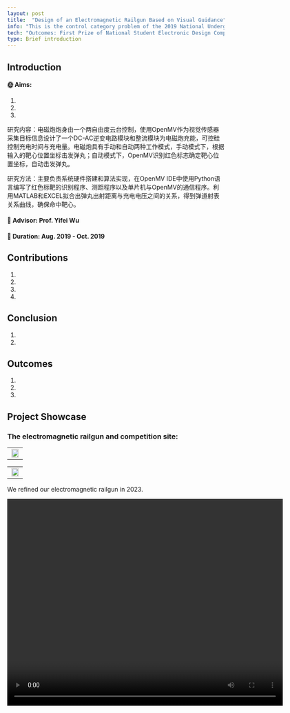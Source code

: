 ```yaml
---
layout: post
title:  "Design of an Electromagnetic Railgun Based on Visual Guidance"
info: "This is the control category problem of the 2019 National Undergraduate Electronic Design Competition."
tech: "Outcomes: First Prize of National Student Electronic Design Competition (Jiangsu Division) "
type: Brief introduction
---
```


## Introduction

#### &#127774; Aims: 

1. 
2. 
3. 

研究内容：电磁炮炮身由一个两自由度云台控制，使用OpenMV作为视觉传感器采集目标信息设计了一个DC-AC逆变电路模块和整流模块为电磁炮充能，可控硅控制充电时间与充电量。电磁炮具有手动和自动两种工作模式，手动模式下，根据输入的靶心位置坐标击发弹丸；自动模式下，OpenMV识别红色标志确定靶心位置坐标，自动击发弹丸。

研究方法：主要负责系统硬件搭建和算法实现，在OpenMV IDE中使用Python语言编写了红色标靶的识别程序、测距程序以及单片机与OpenMV的通信程序。利用MATLAB和EXCEL拟合出弹丸出射距离与充电电压之间的关系，得到弹道射表关系曲线，确保命中靶心。


#### &#128221; Advisor: Prof. Yifei Wu 

#### &#128197; Duration: Aug. 2019 - Oct. 2019

## Contributions

1. 
2. 
3. 
4. 

## Conclusion

1. 
2. 

## Outcomes
 
1. 
2. 
3. 

## Project Showcase

### The electromagnetic railgun and competition site:

<table rules="none" align="center">
	<tr>
		<td>
			<center>
				<img src="https://effun.xyz/assets/img/20190801/微信图片_20240906152047.jpg" width="90%" />
				<br/>
				<font color="AAAAAA"></font>
			</center>
		</td>
	</tr>
</table>

<table rules="none" align="center">
	<tr>
		<td>
			<center>
				<img src="https://effun.xyz/assets/img/20190801/微信图片_20240906152055.jpg" width="90%" />
				<br/>
				<font color="AAAAAA"></font>
			</center>
		</td>
	</tr>
</table>

We refined our electromagnetic railgun in 2023.

<video width="640" height="480" controls>
    
    <source src="https://effun.xyz/assets/img/20190801/curved-fire-gun-1.mp4" type="video/mp4">

</video>

